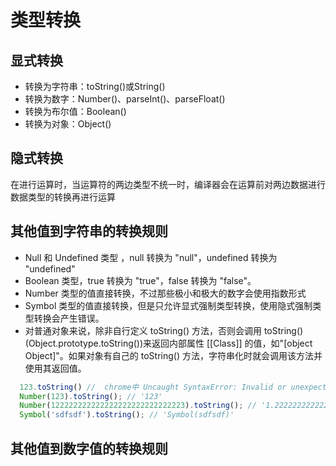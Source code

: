 # 类型转换

## 显式转换

- 转换为字符串：toString()或String()
- 转换为数字：Number()、parseInt()、parseFloat()
- 转换为布尔值：Boolean()
- 转换为对象：Object()

## 隐式转换

在进行运算时，当运算符的两边类型不统一时，编译器会在运算前对两边数据进行数据类型的转换再进行运算

## 其他值到字符串的转换规则

- Null 和 Undefined 类型 ，null 转换为 "null"，undefined 转换为 "undefined"
- Boolean 类型，true 转换为 "true"，false 转换为 "false"。
- Number 类型的值直接转换，不过那些极小和极大的数字会使用指数形式
- Symbol 类型的值直接转换，但是只允许显式强制类型转换，使用隐式强制类型转换会产生错误。
- 对普通对象来说，除非自行定义 toString() 方法，否则会调用 toString() (Object.prototype.toString())来返回内部属性 [[Class]] 的值，如"[object Object]"。如果对象有自己的 toString() 方法，字符串化时就会调用该方法并使用其返回值。

```js
  123.toString() //  chrome中 Uncaught SyntaxError: Invalid or unexpected token
  Number(123).toString(); // '123'
  Number(122222222222222222222222222223).toString(); // '1.2222222222222222e+29'
  Symbol('sdfsdf').toString(); // 'Symbol(sdfsdf)'
```

## 其他值到数字值的转换规则

